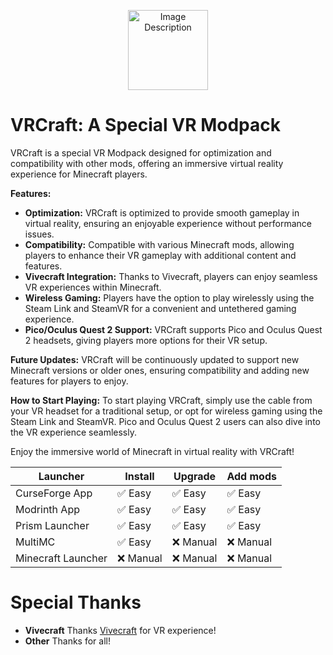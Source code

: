 <p align="center">
  <img src="https://cdn.discordapp.com/attachments/1204453504601686078/1231601586090803355/minecraft_title.png?ex=66378d5c&is=6625185c&hm=926cac6140fc736fc9ed145a14ea4bfaa2a73db83184ae0291da8414a5b6580f&" width="128" height="128" alt="Image Description">
</p>

# VRCraft: A Special VR Modpack

VRCraft is a special VR Modpack designed for optimization and compatibility with other mods, offering an immersive virtual reality experience for Minecraft players.

**Features:**
- **Optimization:** VRCraft is optimized to provide smooth gameplay in virtual reality, ensuring an enjoyable experience without performance issues.
- **Compatibility:** Compatible with various Minecraft mods, allowing players to enhance their VR gameplay with additional content and features.
- **Vivecraft Integration:** Thanks to Vivecraft, players can enjoy seamless VR experiences within Minecraft.
- **Wireless Gaming:** Players have the option to play wirelessly using the Steam Link and SteamVR for a convenient and untethered gaming experience.
- **Pico/Oculus Quest 2 Support:** VRCraft supports Pico and Oculus Quest 2 headsets, giving players more options for their VR setup.
  
**Future Updates:**
VRCraft will be continuously updated to support new Minecraft versions or older ones, ensuring compatibility and adding new features for players to enjoy.

**How to Start Playing:**
To start playing VRCraft, simply use the cable from your VR headset for a traditional setup, or opt for wireless gaming using the Steam Link and SteamVR. Pico and Oculus Quest 2 users can also dive into the VR experience seamlessly.

Enjoy the immersive world of Minecraft in virtual reality with VRCraft!

| Launcher                 | Install   | Upgrade  | Add mods |
|-------------------------|----------|-----------|----------|
| CurseForge App          | ✅ Easy   | ✅ Easy  | ✅ Easy  |
| Modrinth App            | ✅ Easy   | ✅ Easy  | ✅ Easy  |
| Prism Launcher          | ✅ Easy   | ✅ Easy  | ✅ Easy  |
| MultiMC                 | ✅ Easy   | ❌ Manual| ❌ Manual|
| Minecraft Launcher  | ❌ Manual| ❌ Manual| ❌ Manual|

# Special Thanks
- **Vivecraft** Thanks [Vivecraft](https://github.com/Vivecraft/VivecraftMod) for VR experience!
- **Other** Thanks for all!
